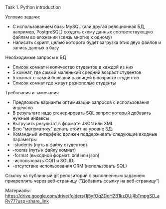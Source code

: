 Task 1. Python introduction

Условие задачи:
- С использованием базы MySQL (или другая реляционная БД, например, PostgreSQL) создать схему данных соответствующую файлам во вложении (связь многие к одному)
- Написать скрипт, целью которого будет загрузка этих двух файлов и запись данных в базу

Необходимые запросы к БД

- Список комнат и количество студентов в каждой из них
- 5 комнат, где самый маленький средний возраст студентов
- 5 комнат с самой большой разницей в возрасте студентов
- Список комнат где живут разнополые студенты

Требования и замечания

- Предложить варианты оптимизации запросов с использования индексов
- В результате надо сгенерировать SQL запрос который добавить нужные индексы
- Выгрузить результат в формате JSON или XML
- Всю "математику" делать стоит на уровне БД.
- Командный интерфейс должен поддерживать следующие входные параметры 
- -students (путь к файлу студентов)
- -rooms (путь к файлу комнат)
- -format (выходной формат: xml или json)
- -использовать ООП и SOLID. 
- -отсутствие использования ORM (использовать SQL)

Ссылку на публичный git репозиторий с выполненным заданием прикреплять через веб-страницу (“Добавить ссылку на веб-страницу“)

Материалы: https://drive.google.com/drive/folders/1j5yfOqZDoH2B1kzOUj4bTmpgSD_aRv77?usp=share_link

 
